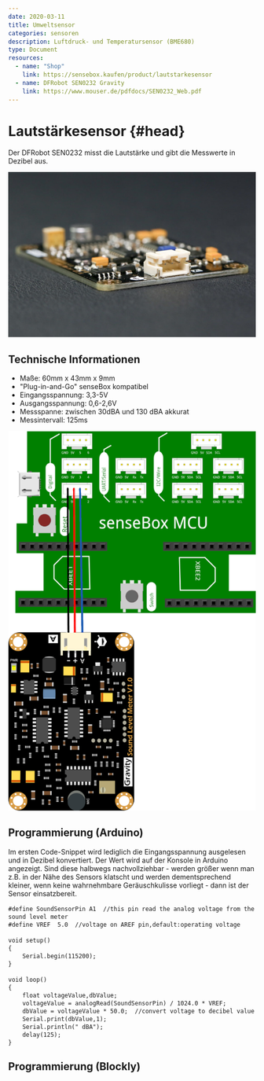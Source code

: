 ```yaml
---
date: 2020-03-11
title: Umweltsensor
categories: sensoren
description: Luftdruck- und Temperatursensor (BME680)
type: Document
resources:
  - name: "Shop"
    link: https://sensebox.kaufen/product/lautstarkesensor
  - name: DFRobot SEN0232 Gravity
    link: https://www.mouser.de/pdfdocs/SEN0232_Web.pdf
---
```

# Lautstärkesensor {#head}
Der DFRobot SEN0232 misst die Lautstärke und gibt die Messwerte in Dezibel aus.

![Der Geräuschpegel-Sensor](https://github.com/sensebox/resources/raw/master/gitbook_pictures/decibel_meter.jpg)

## Technische Informationen

* Maße: 60mm x 43mm x 9mm
* "Plug-in-and-Go" senseBox kompatibel
* Eingangsspannung: 3,3-5V
* Ausgangsspannung: 0,6-2,6V
* Messspanne: zwischen 30dBA und 130 dBA akkurat
* Messintervall: 125ms

![Anschluss des Sensors](https://github.com/sensebox/resources/raw/master/gitbook_pictures/SoundLevelMeter.png)


## Programmierung (Arduino)

Im ersten Code-Snippet wird lediglich die Eingangsspannung ausgelesen und in Dezibel konvertiert. Der Wert wird auf der Konsole in Arduino angezeigt.
Sind diese halbwegs nachvollziehbar - werden größer wenn man z.B. in der Nähe des Sensors klatscht und werden dementsprechend kleiner, wenn keine wahrnehmbare Geräuschkulisse vorliegt - dann ist der Sensor einsatzbereit.
```arduino
#define SoundSensorPin A1  //this pin read the analog voltage from the sound level meter
#define VREF  5.0  //voltage on AREF pin,default:operating voltage

void setup()
{
    Serial.begin(115200);
}

void loop()
{
    float voltageValue,dbValue;
    voltageValue = analogRead(SoundSensorPin) / 1024.0 * VREF;
    dbValue = voltageValue * 50.0;  //convert voltage to decibel value
    Serial.print(dbValue,1);
    Serial.println(" dBA");
    delay(125);
}
```

## Programmierung (Blockly)
